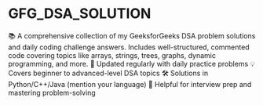 # GFG_DSA_SOLUTION
📚 A comprehensive collection of my GeeksforGeeks DSA problem solutions and daily coding challenge answers. Includes well-structured, commented code covering topics like arrays, strings, trees, graphs, dynamic programming, and more.
🔁 Updated regularly with daily practice problems
💡 Covers beginner to advanced-level DSA topics
🛠️ Solutions in Python/C++/Java (mention your language)
📌 Helpful for interview prep and mastering problem-solving
